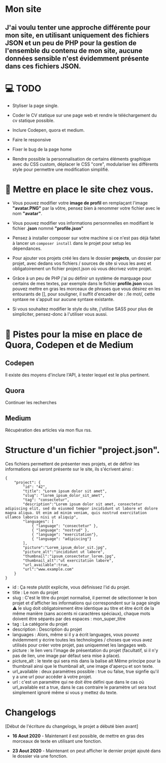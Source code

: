 # Mon site

## J'ai voulu tenter une approche différente pour mon site, en utilisant uniquement des fichiers JSON et un peu de PHP pour la gestion de l'ensemble du contenu de mon site, aucune données sensible n'est évidemment présente dans ces fichiers JSON.

# 💻 TODO

* Styliser la page single. 

* Coder le CV statique sur une page web et rendre le téléchargement du cv statique possible.

* Inclure Codepen, quora et medium.

* Faire le responsive

* Fixer le bug de la page home

* Rendre possible la personnalisation de certains éléments graphique avec du CSS custom, déplacer le CSS "core", modulariser les différents style pour permettre une modification simplifié.

# 🔨 Mettre en place le site chez vous.

* Vous pouvez modifier votre **image de profil** en remplaçant l'image **"avatar.PNG"** par la vôtre, pensez bien à renommer votre fichier avec le nom **"avatar"**.

* Vous pouvez modifier vos informations personnnelles en modifiant le fichier **.json** nommé **"profile.json"**

* Pensez à installer composer sur votre machine si ce n'est pas déjà faitet à lancer un ``` composer install ``` dans le projet pour setup les dépendances.

* Pour ajouter vos projets créé les dans le dossier **projects**, un dossier par projet, avec dedans vos fichiers / sources de site si vous les avez et obligatoirement un fichier project.json où vous décrivez votre projet.

* Grâce à un peu de PHP j'ai pu définir un système de marquage pour certains de mes textes, par exemple dans le fichier **profile.json** vous pouvez mettre en gras les morceaux de phrases que vous désirez en les entourants de [], pour souligner, il suffit d'encadrer de : /le mot/, cette syntaxe ne s'appuit sur aucune syntaxe existante.

* Si vous souhaitez modifier le style du site, j'utilise SASS pour plus de simpliciter, pensez-donc à l'utiliser vous aussi.

# 🔎 Pistes pour la mise en place de Quora, Codepen et de Medium

## Codepen
Il existe des moyens d'inclure l'API, à tester lequel est le plus pertinent.

## Quora
Continuer les recherches

## Medium
Récupération des articles via mon flux rss.

# Structure d'un fichier "project.json".
Ces fichiers permettent de présenter mes projets, et de définir les informations qui seront présente sur le site, ils s'écrivent ainsi :
```
{
    "project": {
        "id": "42",
        "title": "Lorem ipsum dolor sit amet",
        "slug": "lorem_ipsum_dolor_sit_amet",
        "tag": "consectetur",
        "description":"Lorem ipsum dolor sit amet, consectetur adipiscing elit, sed do eiusmod tempor incididunt ut labore et dolore magna aliqua. Ut enim ad minim veniam, quis nostrud exercitation ullamco laboris nisi ut aliquip",
        "languages": [
            { "language": "consectetur" },
            { "language": "nostrud" },
            { "language": "exercitation"},
            { "language": "adipiscing"}
        ],
        "picture":"Lorem_ipsum_dolor_sit.jpg",
        "picture_alt":"incididunt ut labore",
        "thumbnail":"ipsum_consectetur_lorem.jpg",
        "thumbnail_alt":"ut exercitation labore",
        "url_available":true,
        "url":"www.example.com"
    }
}
```
* id : Ça reste plutôt explicite, vous définissez l'id du projet.
* title : Le nom du projet
* slug : C'est le titre du projet normalisé, il permet de sélectionner le bon projet et d'afficher les informations qui correspondent sur la page single 
⚠️ le slug doit obligatoirement être identique au titre et être écrit de la même manière (sans accents ni caractères spéciaux), chaque mots doivent être séparés par des espaces : mon_super_titre
* tag : La catégorie du projet
* description : Description du projet
* languages : Alors, même si il y a écrit languages, vous pouvez évidemment y écrire toutes les technologies / choses que vous avez utilisés pour créer votre projet, pas uniquemnet les langages web. 
* picture : le lien vers l'image de présentation du projet (facultatif, si il n'y pas de lien, une image par défaut sera mise à place).
* picture_alt : le texte qui sera mis dans la balise alt
Même principe pour la thumbnail ainsi que le thumbnail alt, une image d'aperçu et son texte.
* url_available : deux paramètres possible : true ou false, true signfie qu'il y a une url pour accéder à votre projet.
* url : c'est un paramètre qui ne doit être défini que dans le cas où url_available est a true, dans le cas contraire le paramètre url sera tout simplement ignoré même si vous y mettez du texte.


# Changelogs

[Début de l'écriture du changelogs, le projet a débuté bien avant]
* **16 Aout 2020** - Maintenant il est possible, de mettre en gras des morceaux de texte en utilisant une fonction.

* **23 Aout 2020** - Maintenant on peut afficher le dernier projet ajouté dans le dossier via une fonction.